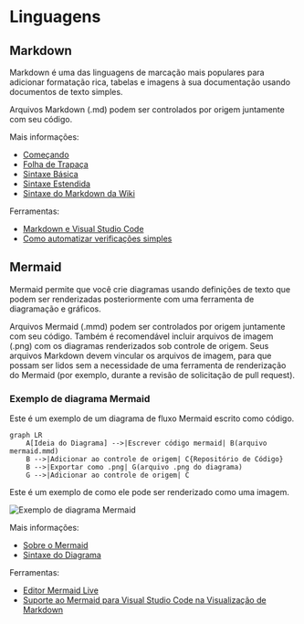 # Linguagens

## Markdown

Markdown é uma das linguagens de marcação mais populares para adicionar formatação rica, tabelas e imagens à sua documentação usando documentos de texto simples.

Arquivos Markdown (.md) podem ser controlados por origem juntamente com seu código.

Mais informações:

- [Começando](https://www.markdownguide.org/getting-started/)
- [Folha de Trapaça](https://www.markdownguide.org/cheat-sheet/)
- [Sintaxe Básica](https://www.markdownguide.org/basic-syntax/)
- [Sintaxe Estendida](https://www.markdownguide.org/extended-syntax/)
- [Sintaxe do Markdown da Wiki](https://learn.microsoft.com/en-us/azure/devops/project/wiki/wiki-markdown-guidance?view=azure-devops)

Ferramentas:

- [Markdown e Visual Studio Code](https://code.visualstudio.com/docs/languages/markdown)
- [Como automatizar verificações simples](./automation.md)

## Mermaid

Mermaid permite que você crie diagramas usando definições de texto que podem ser renderizadas posteriormente com uma ferramenta de diagramação e gráficos.

Arquivos Mermaid (.mmd) podem ser controlados por origem juntamente com seu código. Também é recomendável incluir arquivos de imagem (.png) com os diagramas renderizados sob controle de origem. Seus arquivos Markdown devem vincular os arquivos de imagem, para que possam ser lidos sem a necessidade de uma ferramenta de renderização do Mermaid (por exemplo, durante a revisão de solicitação de pull request).

### Exemplo de diagrama Mermaid

Este é um exemplo de um diagrama de fluxo Mermaid escrito como código.

```mermaid
graph LR
    A[Ideia do Diagrama] -->|Escrever código mermaid| B(arquivo mermaid.mmd)
    B -->|Adicionar ao controle de origem| C{Repositório de Código}
    B -->|Exportar como .png| G(arquivo .png do diagrama)
    G -->|Adicionar ao controle de origem| C
```

Este é um exemplo de como ele pode ser renderizado como uma imagem.

![Exemplo de diagrama Mermaid](images/example-mermaid-diagram.png)

Mais informações:

- [Sobre o Mermaid](https://mermaid-js.github.io/mermaid/#/)
- [Sintaxe do Diagrama](https://mermaid-js.github.io/mermaid/#/./n00b-syntaxReference)

Ferramentas:

- [Editor Mermaid Live](https://mermaid.live)
- [Suporte ao Mermaid para Visual Studio Code na Visualização de Markdown](https://marketplace.visualstudio.com/items?itemName=bierner.markdown-mermaid)

